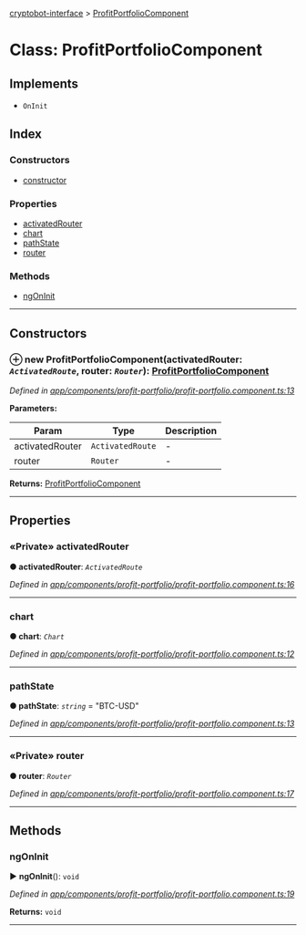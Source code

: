 [cryptobot-interface](../README.md) > [ProfitPortfolioComponent](../classes/profitportfoliocomponent.md)



# Class: ProfitPortfolioComponent

## Implements

* `OnInit`

## Index

### Constructors

* [constructor](profitportfoliocomponent.md#markdown-header-constructor)


### Properties

* [activatedRouter](profitportfoliocomponent.md#markdown-header-private-activatedrouter)
* [chart](profitportfoliocomponent.md#markdown-header-chart)
* [pathState](profitportfoliocomponent.md#markdown-header-pathstate)
* [router](profitportfoliocomponent.md#markdown-header-private-router)


### Methods

* [ngOnInit](profitportfoliocomponent.md#markdown-header-ngoninit)



---
## Constructors



### ⊕ **new ProfitPortfolioComponent**(activatedRouter: *`ActivatedRoute`*, router: *`Router`*): [ProfitPortfolioComponent](profitportfoliocomponent.md)


*Defined in [app/components/profit-portfolio/profit-portfolio.component.ts:13](https://github.com/WilliamRADFunk/cryptobot-interface/blob/5de8bfa/src/app/components/profit-portfolio/profit-portfolio.component.ts#L13)*



**Parameters:**

| Param | Type | Description |
| ------ | ------ | ------ |
| activatedRouter | `ActivatedRoute`   |  - |
| router | `Router`   |  - |





**Returns:** [ProfitPortfolioComponent](profitportfoliocomponent.md)

---


## Properties


### «Private» activatedRouter

**●  activatedRouter**:  *`ActivatedRoute`* 

*Defined in [app/components/profit-portfolio/profit-portfolio.component.ts:16](https://github.com/WilliamRADFunk/cryptobot-interface/blob/5de8bfa/src/app/components/profit-portfolio/profit-portfolio.component.ts#L16)*





___



###  chart

**●  chart**:  *`Chart`* 

*Defined in [app/components/profit-portfolio/profit-portfolio.component.ts:12](https://github.com/WilliamRADFunk/cryptobot-interface/blob/5de8bfa/src/app/components/profit-portfolio/profit-portfolio.component.ts#L12)*





___



###  pathState

**●  pathState**:  *`string`*  = "BTC-USD"

*Defined in [app/components/profit-portfolio/profit-portfolio.component.ts:13](https://github.com/WilliamRADFunk/cryptobot-interface/blob/5de8bfa/src/app/components/profit-portfolio/profit-portfolio.component.ts#L13)*





___



### «Private» router

**●  router**:  *`Router`* 

*Defined in [app/components/profit-portfolio/profit-portfolio.component.ts:17](https://github.com/WilliamRADFunk/cryptobot-interface/blob/5de8bfa/src/app/components/profit-portfolio/profit-portfolio.component.ts#L17)*





___


## Methods


###  ngOnInit

► **ngOnInit**(): `void`



*Defined in [app/components/profit-portfolio/profit-portfolio.component.ts:19](https://github.com/WilliamRADFunk/cryptobot-interface/blob/5de8bfa/src/app/components/profit-portfolio/profit-portfolio.component.ts#L19)*





**Returns:** `void`





___


